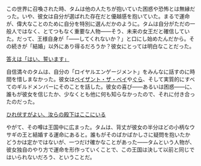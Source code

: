 <!-- title: 私が女王になるってこと？ -->
<!-- relationship: Marriage -->

この世界に召喚された時、タムは他の人たちが抱いていた困惑や恐怖とは無縁だった。いや、彼女は自分が選ばれた存在だと優越感を抱いていた。まるで運命が、偉大なことのために自分を特別に選んだかのように。タムは自分がただの一般人ではなく、とてつもなく重要な人物――そう、未来の女王だと確信していた。だって、王様自身が「――してくれないか？」と口にし始めたんだから。その続きが「結婚」以外にあり得るだろうか？彼女にとっては明白なことだった。

[答えは「はい、誓います」](#embed:https://www.youtube.com/live/zgioohaY0m4?t=2555)

自信満々のタムは、自分の「ロイヤルエンゲージメント」をみんなに話すのに時間を惜しまなかった。彼女は[ペイザント・ザ・ベイ](https://www.youtube.com/live/zgioohaY0m4?feature=shared&t=1331)や[ぐら](https://www.youtube.com/live/zgioohaY0m4?feature=shared&t=2497)、そして実質的にすべてのギルドメンバーにそのことを話した。彼女の喜び――あるいは困惑――に、誰もが彼女を信じたか、少なくとも他に何も知らなかったので、それに付き合ったのだった。

[ひれ伏すがよい、汝らの殿下はここにいる](#embed:https://www.youtube.com/live/zgioohaY0m4?feature=shared&t=5589)

やがて、その噂は王国中に広まった。タムは、背丈が彼女の半分ほどの小柄なウサギの王と結婚する運命にあると。誰もがそのばかばかしさに疑問を抱いたかどうかは定かではないが、一つだけ確かなことがあった――タムという人物が、彼女独自のやり方で運命を形作っていくことで、この王国は決して以前と同じではいられないだろう、ということだ。
